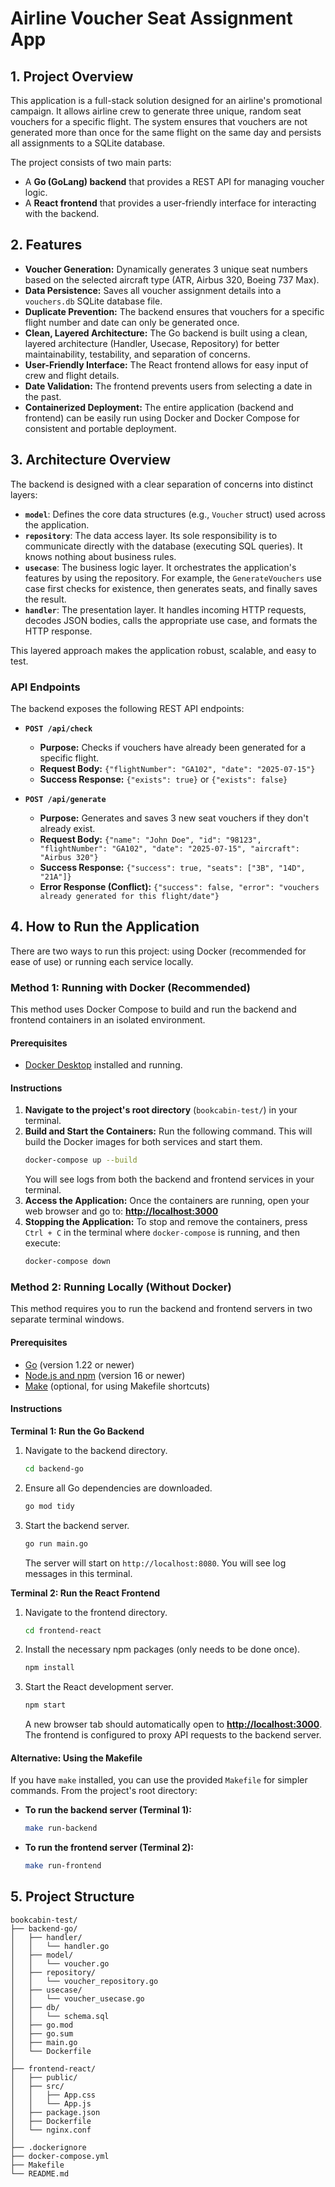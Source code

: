 # Airline Voucher Seat Assignment App

## 1. Project Overview

This application is a full-stack solution designed for an airline's promotional campaign. It allows airline crew to generate three unique, random seat vouchers for a specific flight. The system ensures that vouchers are not generated more than once for the same flight on the same day and persists all assignments to a SQLite database.

The project consists of two main parts:
* A **Go (GoLang) backend** that provides a REST API for managing voucher logic.
* A **React frontend** that provides a user-friendly interface for interacting with the backend.

## 2. Features

* **Voucher Generation:** Dynamically generates 3 unique seat numbers based on the selected aircraft type (ATR, Airbus 320, Boeing 737 Max).
* **Data Persistence:** Saves all voucher assignment details into a `vouchers.db` SQLite database file.
* **Duplicate Prevention:** The backend ensures that vouchers for a specific flight number and date can only be generated once.
* **Clean, Layered Architecture:** The Go backend is built using a clean, layered architecture (Handler, Usecase, Repository) for better maintainability, testability, and separation of concerns.
* **User-Friendly Interface:** The React frontend allows for easy input of crew and flight details.
* **Date Validation:** The frontend prevents users from selecting a date in the past.
* **Containerized Deployment:** The entire application (backend and frontend) can be easily run using Docker and Docker Compose for consistent and portable deployment.

## 3. Architecture Overview

The backend is designed with a clear separation of concerns into distinct layers:

* **`model`**: Defines the core data structures (e.g., `Voucher` struct) used across the application.
* **`repository`**: The data access layer. Its sole responsibility is to communicate directly with the database (executing SQL queries). It knows nothing about business rules.
* **`usecase`**: The business logic layer. It orchestrates the application's features by using the repository. For example, the `GenerateVouchers` use case first checks for existence, then generates seats, and finally saves the result.
* **`handler`**: The presentation layer. It handles incoming HTTP requests, decodes JSON bodies, calls the appropriate use case, and formats the HTTP response.

This layered approach makes the application robust, scalable, and easy to test.

### API Endpoints

The backend exposes the following REST API endpoints:

* **`POST /api/check`**
  * **Purpose:** Checks if vouchers have already been generated for a specific flight.
  * **Request Body:** `{"flightNumber": "GA102", "date": "2025-07-15"}`
  * **Success Response:** `{"exists": true}` or `{"exists": false}`

* **`POST /api/generate`**
  * **Purpose:** Generates and saves 3 new seat vouchers if they don't already exist.
  * **Request Body:** `{"name": "John Doe", "id": "98123", "flightNumber": "GA102", "date": "2025-07-15", "aircraft": "Airbus 320"}`
  * **Success Response:** `{"success": true, "seats": ["3B", "14D", "21A"]}`
  * **Error Response (Conflict):** `{"success": false, "error": "vouchers already generated for this flight/date"}`

## 4. How to Run the Application

There are two ways to run this project: using Docker (recommended for ease of use) or running each service locally.

### Method 1: Running with Docker (Recommended)

This method uses Docker Compose to build and run the backend and frontend containers in an isolated environment.

#### Prerequisites
* [Docker Desktop](https://www.docker.com/products/docker-desktop/) installed and running.

#### Instructions
1.  **Navigate to the project's root directory** (`bookcabin-test/`) in your terminal.
2.  **Build and Start the Containers:**
    Run the following command. This will build the Docker images for both services and start them.
    ```bash
    docker-compose up --build
    ```
    You will see logs from both the backend and frontend services in your terminal.
3.  **Access the Application:**
    Once the containers are running, open your web browser and go to:
    **[http://localhost:3000](http://localhost:3000)**
4.  **Stopping the Application:**
    To stop and remove the containers, press `Ctrl + C` in the terminal where `docker-compose` is running, and then execute:
    ```bash
    docker-compose down
    ```

### Method 2: Running Locally (Without Docker)

This method requires you to run the backend and frontend servers in two separate terminal windows.

#### Prerequisites
* [Go](https://golang.org/doc/install) (version 1.22 or newer)
* [Node.js and npm](https://nodejs.org/en/download/) (version 16 or newer)
* [Make](https://www.gnu.org/software/make/) (optional, for using Makefile shortcuts)

#### Instructions

**Terminal 1: Run the Go Backend**
1.  Navigate to the backend directory.
    ```bash
    cd backend-go
    ```
2.  Ensure all Go dependencies are downloaded.
    ```bash
    go mod tidy
    ```
3.  Start the backend server.
    ```bash
    go run main.go
    ```
    The server will start on `http://localhost:8080`. You will see log messages in this terminal.

**Terminal 2: Run the React Frontend**
1.  Navigate to the frontend directory.
    ```bash
    cd frontend-react
    ```
2.  Install the necessary npm packages (only needs to be done once).
    ```bash
    npm install
    ```
3.  Start the React development server.
    ```bash
    npm start
    ```
    A new browser tab should automatically open to **[http://localhost:3000](http://localhost:3000)**. The frontend is configured to proxy API requests to the backend server.

#### Alternative: Using the Makefile
If you have `make` installed, you can use the provided `Makefile` for simpler commands. From the project's root directory:

* **To run the backend server (Terminal 1):**
    ```bash
    make run-backend
    ```
* **To run the frontend server (Terminal 2):**
    ```bash
    make run-frontend
    ```

## 5. Project Structure
```
bookcabin-test/
├── backend-go/
│   ├── handler/
│   │   └── handler.go
│   ├── model/
│   │   └── voucher.go
│   ├── repository/
│   │   └── voucher_repository.go
│   ├── usecase/
│   │   └── voucher_usecase.go
│   ├── db/
│   │   └── schema.sql
│   ├── go.mod
│   ├── go.sum
│   ├── main.go
│   └── Dockerfile
│
├── frontend-react/
│   ├── public/
│   ├── src/
│   │   ├── App.css
│   │   └── App.js
│   ├── package.json
│   ├── Dockerfile
│   └── nginx.conf
│
├── .dockerignore
├── docker-compose.yml
├── Makefile
└── README.md
```